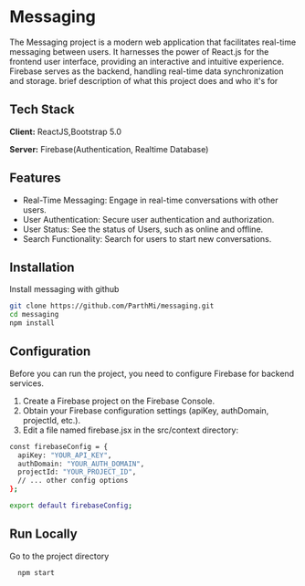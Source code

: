 
# Messaging

The Messaging project is a modern web application that facilitates real-time messaging between users. It harnesses the power of React.js for the frontend user interface, providing an interactive and intuitive experience. Firebase serves as the backend, handling real-time data synchronization and storage. brief description of what this project does and who it's for


## Tech Stack

**Client:** ReactJS,Bootstrap 5.0

**Server:** Firebase(Authentication, Realtime Database)


## Features

- Real-Time Messaging: Engage in real-time conversations with other users.
- User Authentication: Secure user authentication and authorization.
- User Status: See the status of Users, such as online and offline.
- Search Functionality: Search for users to start new conversations.


## Installation

Install messaging with github

```bash
git clone https://github.com/ParthMi/messaging.git
cd messaging
npm install
```
    
## Configuration
Before you can run the project, you need to configure Firebase for backend services.

1. Create a Firebase project on the Firebase Console.
2. Obtain your Firebase configuration settings (apiKey, authDomain, projectId, etc.).
3. Edit a file named firebase.jsx in the src/context directory:

```bash
const firebaseConfig = {
  apiKey: "YOUR_API_KEY",
  authDomain: "YOUR_AUTH_DOMAIN",
  projectId: "YOUR_PROJECT_ID",
  // ... other config options
};

export default firebaseConfig;
```
## Run Locally
Go to the project directory

```bash
  npm start
```

